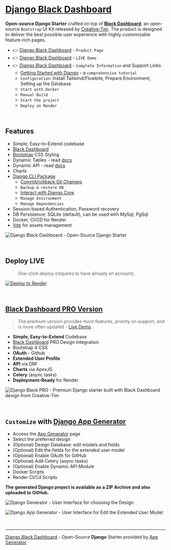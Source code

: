 # [Django Black Dashboard](https://app-generator.dev/product/black-dashboard/django/)

**Open-source Django Starter** crafted on top of **[Black Dashboard](https://app-generator.dev/product/black-dashboard/)**, an open-source `Bootstrap` UI Kit released by [Creative-Tim](https://app-generator.dev/agency/creative-tim/). The product is designed to deliver the best possible user experience with highly customizable feature-rich pages. 

- 👉 [Django Black Dashboard](https://app-generator.dev/product/black-dashboard/django/) - `Product Page`
- 👉 [Django Black Dashboard](https://django-black-dashboard.onrender.com/) - `LIVE Demo` 
- 👉 [Django Black Dashboard](https://app-generator.dev/docs/products/django/black-dashboard/index.html) - `Complete Information` and Support Links
  - [Getting Started with Django](https://app-generator.dev/docs/technologies/django/index.html) - a `comprehensive tutorial`
  - `Configuration`: Install Tailwind/Flowbite, Prepare Environment, Setting up the Database 
  - `Start with Docker`
  - `Manual Build`
  - `Start the project`
  - `Deploy on Render`

<br />

## Features

- Simple, Easy-to-Extend codebase
- [Black Dashboard](https://app-generator.dev/product/black-dashboard/) 
- [Bootstrap](https://app-generator.dev/docs/templates/bootstrap.html) CSS Styling 
- Dynamic Tables - read [docs](https://app-generator.dev/docs/developer-tools/dynamic-datatables.html)
- Dynamic API - read [docs](https://app-generator.dev/docs/developer-tools/dynamic-api.html)
- Charts
- [Django CLI Package](https://app-generator.dev/docs/developer-tools/django-cli/index.html)
    - [Commit/rollback Git Changes](https://app-generator.dev/docs/developer-tools/django-cli/git-interface.html)
    - `Backup & restore DB`
    - [Interact with Django Core](https://app-generator.dev/docs/developer-tools/django-cli/query-django.html)
    - `Manage Environment`
    - `Manage Dependencies`
- Session-based Authentication, Password recovery
- DB Persistence: SQLite (default), can be used with MySql, PgSql
- Docker, CI/CD for Render
- [Vite](https://app-generator.dev/docs/technologies/vite/index.html) for assets management 

![Django Black Dashboard - Open-Source Django Starter ](https://user-images.githubusercontent.com/51070104/196730732-dda1794b-93ce-48cb-bc5c-182411495512.png)

<br />

## Deploy LIVE

> One-click deploy (requires to have already an account).

[![Deploy to Render](https://render.com/images/deploy-to-render-button.svg)](https://render.com/deploy)

<br /> 

## [Black Dashboard PRO Version](https://app-generator.dev/product/black-dashboard-pro/django/)

> The premium version provides more features, priority on support, and is more often updated - [Live Demo](https://django-black-pro.onrender.com).

- **Simple, Easy-to-Extend** Codebase
- [Black Dashboard](https://app-generator.dev/product/black-dashboard/) PRO Design Integration 
- Bootstrap 4 CSS
- **OAuth** - Github
- **Extended User Profile**
- **API** via DRF 
- **Charts** via ApexJS 
- **Celery** (async tasks)
- **Deployment-Ready** for Render 

![Django Black PRO - Premium Django starter built with Black Dashboard design from Creative-Tim](https://github.com/user-attachments/assets/63c1ea5b-6c8b-4e67-8e07-156c3e06895f)

<br />

## `Customize` with [Django App Generator](https://app-generator.dev/tools/django-generator/)

- Access the [App Generator](https://app-generator.dev/tools/django-generator/) page
- Select the preferred design
- (Optional) Design Database: edit models and fields
- (Optional) Edit the fields for the extended user model
- (Optional) Enable OAuth for GitHub
- (Optional) Add Celery (async tasks)
- (Optional) Enable Dynamic API Module
- Docker Scripts
- Render CI/Cd Scripts

**The generated Django project is available as a ZIP Archive and also uploaded to GitHub.**

![Django Generator - User Interface for choosing the Design](https://github.com/user-attachments/assets/b989c434-1c53-49ff-8dda-b46dbfc142ac) 

![Django App Generator - User Interface for Edit the Extended User Model](https://github.com/user-attachments/assets/f1a5fb68-a5ba-49c9-a3ae-91716de09912) 

<br />

---
[Django Black Dashboard](https://app-generator.dev/product/black-dashboard/django/) - Open-Source **Django** Starter provided by [App Generator](https://app-generator.dev)
